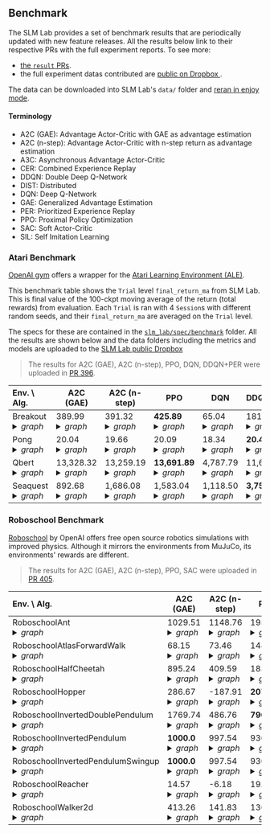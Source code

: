 ## Benchmark

The SLM Lab provides a set of benchmark results that are periodically updated with new feature releases. All the results below link to their respective PRs with the full experiment reports. To see more:
- [the `result` PRs](https://github.com/kengz/SLM-Lab/pulls?utf8=%E2%9C%93&q=is%3Apr+label%3Aresult+).
- the full experiment datas contributed are [public on Dropbox ](https://www.dropbox.com/sh/urifraklxcvol70/AADxtt6zUNuVR6qe288JYNCNa?dl=0).

The data can be downloaded into SLM Lab's `data/` folder and [reran in enjoy mode](https://kengz.gitbooks.io/slm-lab/content/usage/lab-commands.html).

#### Terminology

- A2C (GAE): Advantage Actor-Critic with GAE as advantage estimation
- A2C (n-step): Advantage Actor-Critic with n-step return as advantage estimation
- A3C: Asynchronous Advantage Actor-Critic
- CER: Combined Experience Replay
- DDQN: Double Deep Q-Network
- DIST: Distributed
- DQN: Deep Q-Network
- GAE: Generalized Advantage Estimation
- PER: Prioritized Experience Replay
- PPO: Proximal Policy Optimization
- SAC: Soft Actor-Critic
- SIL: Self Imitation Learning

### Atari Benchmark

[OpenAI gym](https://gym.openai.com/envs/#atari) offers a wrapper for the [Atari Learning Environment (ALE)](https://github.com/mgbellemare/Arcade-Learning-Environment).

This benchmark table shows the `Trial` level `final_return_ma` from SLM Lab. This is final value of the 100-ckpt moving average of the return (total rewards) from evaluation. Each `Trial` is ran with 4 `Session`s with different random seeds, and their `final_return_ma` are averaged on the `Trial` level.

The specs for these are contained in the [`slm_lab/spec/benchmark`](https://github.com/kengz/SLM-Lab/tree/master/slm_lab/spec/benchmark) folder. All the results are shown below and the data folders including the metrics and models are uploaded to the [SLM Lab public Dropbox](https://www.dropbox.com/sh/urifraklxcvol70/AADxtt6zUNuVR6qe288JYNCNa?dl=0)

>The results for A2C (GAE), A2C (n-step), PPO, DQN, DDQN+PER were uploaded in [PR 396](https://github.com/kengz/SLM-Lab/pull/396).

| Env. \ Alg. | A2C (GAE) | A2C (n-step) | PPO | DQN | DDQN+PER |
|:---|---|---|---|---|---|
| Breakout <details><summary><i>graph</i></summary><img src="https://user-images.githubusercontent.com/8209263/62232119-554cf680-b37a-11e9-9059-3e49bbb799d2.png"><img src="https://user-images.githubusercontent.com/8209263/62232118-554cf680-b37a-11e9-9d5b-dd2ddf527305.png"></details> | 389.99 <details><summary><i>graph</i></summary><img src="https://user-images.githubusercontent.com/8209263/62019989-0171c000-b176-11e9-94da-017b146afe65.png"></details> | 391.32 <details><summary><i>graph</i></summary><img src="https://user-images.githubusercontent.com/8209263/62020340-6c6fc680-b177-11e9-8aa1-9ac5c2001783.png"></details> | **425.89** <details><summary><i>graph</i></summary><img src="https://user-images.githubusercontent.com/8209263/62067085-c0b28f00-b1e7-11e9-9dd5-c52b6104878f.png"></details> | 65.04 <details><summary><i>graph</i></summary><img src="https://user-images.githubusercontent.com/8209263/62100441-9ba13900-b246-11e9-9373-95c6063915ab.png"></details> | 181.72 <details><summary><i>graph</i></summary><img src="https://user-images.githubusercontent.com/8209263/62230967-dd7dcc80-b377-11e9-965b-60a9f3d5a7a1.png"></details> |
| Pong <details><summary><i>graph</i></summary><img src="https://user-images.githubusercontent.com/8209263/62232135-5b42d780-b37a-11e9-9454-ff2d109ef4f4.png"><img src="https://user-images.githubusercontent.com/8209263/62232134-5b42d780-b37a-11e9-892f-a84ea8881e78.png"></details> | 20.04 <details><summary><i>graph</i></summary><img src="https://user-images.githubusercontent.com/8209263/62020247-10a53d80-b177-11e9-9f0d-1433d4d87210.png"></details> | 19.66 <details><summary><i>graph</i></summary><img src="https://user-images.githubusercontent.com/8209263/62020342-6f6ab700-b177-11e9-824e-75f431dc14ec.png"></details> | 20.09 <details><summary><i>graph</i></summary><img src="https://user-images.githubusercontent.com/8209263/62067100-c6a87000-b1e7-11e9-919e-ad68e4166213.png"></details> | 18.34 <details><summary><i>graph</i></summary><img src="https://user-images.githubusercontent.com/8209263/62100450-9fcd5680-b246-11e9-8170-2ad4473e8294.png"></details> | **20.44** <details><summary><i>graph</i></summary><img src="https://user-images.githubusercontent.com/8209263/62230975-e2428080-b377-11e9-8970-6917ae80c0b4.png"></details> |
| Qbert <details><summary><i>graph</i></summary><img src="https://user-images.githubusercontent.com/8209263/62232149-60078b80-b37a-11e9-99bb-cedc9fe064d5.png"><img src="https://user-images.githubusercontent.com/8209263/62232148-60078b80-b37a-11e9-9610-17ac447a479f.png"></details> | 13,328.32 <details><summary><i>graph</i></summary><img src="https://user-images.githubusercontent.com/8209263/62020263-261a6780-b177-11e9-8936-22a74d2405d3.png"></details> | 13,259.19 <details><summary><i>graph</i></summary><img src="https://user-images.githubusercontent.com/8209263/62020347-742f6b00-b177-11e9-8bfb-edfcfd44c8b7.png"></details> | **13,691.89** <details><summary><i>graph</i></summary><img src="https://user-images.githubusercontent.com/8209263/62067104-cb6d2400-b1e7-11e9-9c4f-9eaac265d7d6.png"></details> | 4,787.79 <details><summary><i>graph</i></summary><img src="https://user-images.githubusercontent.com/8209263/62100455-a4920a80-b246-11e9-8ca5-d4dc1ce3d76f.png"></details> | 11,673.52 <details><summary><i>graph</i></summary><img src="https://user-images.githubusercontent.com/8209263/62230986-e79fcb00-b377-11e9-8861-3686954b7e1a.png"></details> |
| Seaquest <details><summary><i>graph</i></summary><img src="https://user-images.githubusercontent.com/8209263/62232168-6bf34d80-b37a-11e9-9564-fa3609dc5c75.png"><img src="https://user-images.githubusercontent.com/8209263/62232167-6bf34d80-b37a-11e9-8db3-c79a0e78292b.png"></details> | 892.68 <details><summary><i>graph</i></summary><img src="https://user-images.githubusercontent.com/8209263/62020266-29adee80-b177-11e9-83c2-fafbdbb982b9.png"></details> | 1,686.08 <details><summary><i>graph</i></summary><img src="https://user-images.githubusercontent.com/8209263/62020350-772a5b80-b177-11e9-8917-e3c8a745cd08.png"></details> | 1,583.04 <details><summary><i>graph</i></summary><img src="https://user-images.githubusercontent.com/8209263/62067113-cf994180-b1e7-11e9-870b-b9bba71f2a7e.png"></details> | 1,118.50 <details><summary><i>graph</i></summary><img src="https://user-images.githubusercontent.com/8209263/62100462-a9ef5500-b246-11e9-8699-9356ff81ff93.png"></details> | **3,751.34** <details><summary><i>graph</i></summary><img src="https://user-images.githubusercontent.com/8209263/62230991-ebcbe880-b377-11e9-8de4-a01379d1d61c.png"></details> |


### Roboschool Benchmark

[Roboschool](https://github.com/openai/roboschool) by OpenAI offers free open source robotics simulations with improved physics. Although it mirrors the environments from MuJuCo, its environments' rewards are different.

>The results for A2C (GAE), A2C (n-step), PPO, SAC were uploaded in [PR 405](https://github.com/kengz/SLM-Lab/pull/405).

| Env. \ Alg. | A2C (GAE) | A2C (n-step) | PPO | SAC |
|:---|---|---|---|---|
| RoboschoolAnt <details><summary><i>graph</i></summary><img src="https://user-images.githubusercontent.com/8209263/63823815-fbecce80-c909-11e9-82be-58b5b27a1f22.png"><img src="https://user-images.githubusercontent.com/8209263/63823816-fbecce80-c909-11e9-81ff-92373420582a.png"></details> | 1029.51 <details><summary><i>graph</i></summary><img src="https://user-images.githubusercontent.com/8209263/63822013-d4930300-c903-11e9-91f8-13e9bda44b59.png"></details> | 1148.76 <details><summary><i>graph</i></summary><img src="https://user-images.githubusercontent.com/8209263/63822318-d90beb80-c904-11e9-8ddf-16c105508e5e.png"></details> | 1931.35 <details><summary><i>graph</i></summary><img src="https://user-images.githubusercontent.com/8209263/63822580-a57d9100-c905-11e9-8d31-6df248d62a74.png"></details> | **2903.32** <details><summary><i>graph</i></summary><img src="https://user-images.githubusercontent.com/8209263/63822931-dca07200-c906-11e9-9687-812ab83a3bdd.png"></details> |
| RoboschoolAtlasForwardWalk <details><summary><i>graph</i></summary><img src="https://user-images.githubusercontent.com/8209263/63823818-fbecce80-c909-11e9-8872-f40951ffb7c0.png"><img src="https://user-images.githubusercontent.com/8209263/63823819-fc856500-c909-11e9-876e-6222a21e036c.png"></details> | 68.15 <details><summary><i>graph</i></summary><img src="https://user-images.githubusercontent.com/8209263/63822079-16bc4480-c904-11e9-9b0b-d63267f820aa.png"></details> | 73.46 <details><summary><i>graph</i></summary><img src="https://user-images.githubusercontent.com/8209263/63822362-f17c0600-c904-11e9-888b-2511bc59df9a.png"></details> | 148.81 <details><summary><i>graph</i></summary><img src="https://user-images.githubusercontent.com/8209263/63822614-c7771380-c905-11e9-9978-5fc9a6b0f218.png"></details> | **942.39** <details><summary><i>graph</i></summary><img src="https://user-images.githubusercontent.com/8209263/63822963-f93caa00-c906-11e9-869f-df8f6032d469.png"></details> |
| RoboschoolHalfCheetah <details><summary><i>graph</i></summary><img src="https://user-images.githubusercontent.com/8209263/63823820-fc856500-c909-11e9-88d6-ed606cbffe5a.png"><img src="https://user-images.githubusercontent.com/8209263/63823821-fc856500-c909-11e9-8974-de3cbd03815c.png"></details> | 895.24 <details><summary><i>graph</i></summary><img src="https://user-images.githubusercontent.com/8209263/63822128-3a7f8a80-c904-11e9-8e48-12c3214197ec.png"></details> | 409.59 <details><summary><i>graph</i></summary><img src="https://user-images.githubusercontent.com/8209263/63822377-02c51280-c905-11e9-9ff3-5a96f3c7ba05.png"></details> | 1838.69 <details><summary><i>graph</i></summary><img src="https://user-images.githubusercontent.com/8209263/63822643-dcec3d80-c905-11e9-89df-a30f84842bb1.png"></details> | **2350.94** <details><summary><i>graph</i></summary><img src="https://user-images.githubusercontent.com/8209263/63822986-0fe30100-c907-11e9-8f1d-0137e1facdff.png"></details> |
| RoboschoolHopper <details><summary><i>graph</i></summary><img src="https://user-images.githubusercontent.com/8209263/63823822-fc856500-c909-11e9-8577-7a5ddf5dbea2.png"><img src="https://user-images.githubusercontent.com/8209263/63823823-fc856500-c909-11e9-9814-72fb7afcb96f.png"></details> | 286.67 <details><summary><i>graph</i></summary><img src="https://user-images.githubusercontent.com/8209263/63822146-45d2b600-c904-11e9-976d-e61d1c215427.png"></details> | -187.91 <details><summary><i>graph</i></summary><img src="https://user-images.githubusercontent.com/8209263/63822416-196b6980-c905-11e9-8410-f2ff57a63983.png"></details> | **2079.22** <details><summary><i>graph</i></summary><img src="https://user-images.githubusercontent.com/8209263/63822669-ed9cb380-c905-11e9-9732-9cce76683f60.png"></details> | 1826.50 <details><summary><i>graph</i></summary><img src="https://user-images.githubusercontent.com/8209263/63823013-20937700-c907-11e9-98c9-8ecb3a750187.png"></details> |
| RoboschoolInvertedDoublePendulum <details><summary><i>graph</i></summary><img src="https://user-images.githubusercontent.com/8209263/63823824-fc856500-c909-11e9-8405-8753908b2009.png"><img src="https://user-images.githubusercontent.com/8209263/63823825-fd1dfb80-c909-11e9-9899-7de3f3365382.png"></details> | 1769.74 <details><summary><i>graph</i></summary><img src="https://user-images.githubusercontent.com/8209263/63822174-5f73fd80-c904-11e9-848f-959aaff30f11.png"></details> | 486.76 <details><summary><i>graph</i></summary><img src="https://user-images.githubusercontent.com/8209263/63822446-2f792a00-c905-11e9-972e-545493c136be.png"></details> | **7967.03** <details><summary><i>graph</i></summary><img src="https://user-images.githubusercontent.com/8209263/63822686-0016ed00-c906-11e9-8064-7eecab895646.png"></details> | 6664.53 <details><summary><i>graph</i></summary><img src="https://user-images.githubusercontent.com/8209263/63823039-3c971880-c907-11e9-845a-7acd316c16f7.png"></details> |
| RoboschoolInvertedPendulum <details><summary><i>graph</i></summary><img src="https://user-images.githubusercontent.com/8209263/63823826-fd1dfb80-c909-11e9-9635-579ea9bd4982.png"><img src="https://user-images.githubusercontent.com/8209263/63823827-fd1dfb80-c909-11e9-9d91-370629edcf33.png"></details> | **1000.0** <details><summary><i>graph</i></summary><img src="https://user-images.githubusercontent.com/8209263/63822205-7b779f00-c904-11e9-9ac7-d686fc640a3b.png"></details> | 997.54 <details><summary><i>graph</i></summary><img src="https://user-images.githubusercontent.com/8209263/63822472-44ee5400-c905-11e9-8c93-2973786ba561.png"></details> | 930.29 <details><summary><i>graph</i></summary><img src="https://user-images.githubusercontent.com/8209263/63822719-19b83480-c906-11e9-9ec7-245f9dcf4431.png"></details> | 955.16 <details><summary><i>graph</i></summary><img src="https://user-images.githubusercontent.com/8209263/63823047-4e78bb80-c907-11e9-9dbc-e8c5996aef9e.png"></details> |
| RoboschoolInvertedPendulumSwingup <details><summary><i>graph</i></summary><img src="https://user-images.githubusercontent.com/8209263/63823828-fd1dfb80-c909-11e9-9d79-e0bbc6594e33.png"><img src="https://user-images.githubusercontent.com/8209263/63823829-fd1dfb80-c909-11e9-997b-fc71a7c95955.png"></details> | **1000.0** <details><summary><i>graph</i></summary><img src="https://user-images.githubusercontent.com/8209263/63822227-8fbb9c00-c904-11e9-93de-5668b0790ff4.png"></details> | 997.54 <details><summary><i>graph</i></summary><img src="https://user-images.githubusercontent.com/8209263/63822495-58012400-c905-11e9-98bc-42d22c73dc0a.png"></details> | 930.29 <details><summary><i>graph</i></summary><img src="https://user-images.githubusercontent.com/8209263/63822745-32284f00-c906-11e9-9f8a-e04d8c5a9f88.png"></details> | 958.29 <details><summary><i>graph</i></summary><img src="https://user-images.githubusercontent.com/8209263/63823068-5fc1c800-c907-11e9-80b1-78508edd379a.png"></details> |
| RoboschoolReacher <details><summary><i>graph</i></summary><img src="https://user-images.githubusercontent.com/8209263/63823830-fdb69200-c909-11e9-906c-933f6d72abf6.png"><img src="https://user-images.githubusercontent.com/8209263/63823831-fdb69200-c909-11e9-8903-2b301836bdd4.png"></details> | 14.57 <details><summary><i>graph</i></summary><img src="https://user-images.githubusercontent.com/8209263/63822262-a661f300-c904-11e9-80be-8a7cb986fa77.png"></details> | -6.18 <details><summary><i>graph</i></summary><img src="https://user-images.githubusercontent.com/8209263/63822533-75ce8900-c905-11e9-87a6-dbdc1c0a74cc.png"></details> | 19.18 <details><summary><i>graph</i></summary><img src="https://user-images.githubusercontent.com/8209263/63822853-9ea34e00-c906-11e9-8fef-93e18f17c5fc.png"></details> | **19.73** <details><summary><i>graph</i></summary><img src="https://user-images.githubusercontent.com/8209263/63823084-70723e00-c907-11e9-99d2-26935eba9179.png"></details> |
| RoboschoolWalker2d <details><summary><i>graph</i></summary><img src="https://user-images.githubusercontent.com/8209263/63823832-fdb69200-c909-11e9-9ca4-d051940b84ac.png"><img src="https://user-images.githubusercontent.com/8209263/63823833-fdb69200-c909-11e9-9155-6124ecd90676.png"></details> | 413.26 <details><summary><i>graph</i></summary><img src="https://user-images.githubusercontent.com/8209263/63822280-b548a580-c904-11e9-943b-168bcd58ea01.png"></details> | 141.83 <details><summary><i>graph</i></summary><img src="https://user-images.githubusercontent.com/8209263/63822553-87b02c00-c905-11e9-99b0-87da689a3bd2.png"></details> | 1368.25 <details><summary><i>graph</i></summary><img src="https://user-images.githubusercontent.com/8209263/63822867-afec5a80-c906-11e9-8b14-453bf1f381d2.png"></details> | **1982.05** <details><summary><i>graph</i></summary><img src="https://user-images.githubusercontent.com/8209263/63823102-841da480-c907-11e9-9434-f87ab6a343af.png"></details> |
